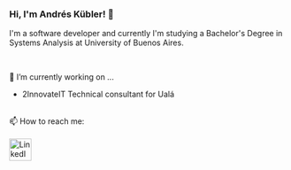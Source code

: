 ### Hi, I'm Andrés Kübler! 👋


I'm a software developer and currently I'm studying a Bachelor's Degree in Systems Analysis at University of Buenos Aires. 

<br>

🔭 I’m currently working on ...
- 2InnovateIT Technical consultant for Ualá 

<br>
📫 How to reach me: <br><br>
<a href="https://www.linkedin.com/in/andres-kubler/" target="_blank"><img src="https://raw.githubusercontent.com/rahuldkjain/github-profile-readme-generator/master/src/images/icons/Social/linked-in-alt.svg" alt="LinkedIn" height="40" width="40"></a>


<!--
**Andreskub/Andreskub** is a ✨ _special_ ✨ repository because its `README.md` (this file) appears on your GitHub profile.

Here are some ideas to get you started:

- 🔭 I’m currently working on ...
- 🌱 I’m currently learning ...
- 👯 I’m looking to collaborate on ...
- 🤔 I’m looking for help with ...
- 💬 Ask me about ...
- 📫 How to reach me: ...
- 😄 Pronouns: ...
- ⚡ Fun fact: ...
-->
